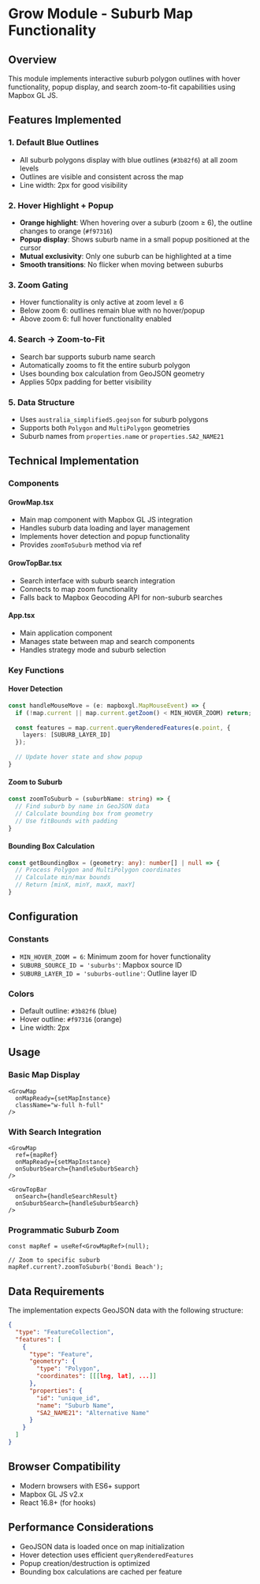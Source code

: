 # Grow Module - Suburb Map Functionality

## Overview

This module implements interactive suburb polygon outlines with hover functionality, popup display, and search zoom-to-fit capabilities using Mapbox GL JS.

## Features Implemented

### 1. Default Blue Outlines
- All suburb polygons display with blue outlines (`#3b82f6`) at all zoom levels
- Outlines are visible and consistent across the map
- Line width: 2px for good visibility

### 2. Hover Highlight + Popup
- **Orange highlight**: When hovering over a suburb (zoom ≥ 6), the outline changes to orange (`#f97316`)
- **Popup display**: Shows suburb name in a small popup positioned at the cursor
- **Mutual exclusivity**: Only one suburb can be highlighted at a time
- **Smooth transitions**: No flicker when moving between suburbs

### 3. Zoom Gating
- Hover functionality is only active at zoom level ≥ 6
- Below zoom 6: outlines remain blue with no hover/popup
- Above zoom 6: full hover functionality enabled

### 4. Search → Zoom-to-Fit
- Search bar supports suburb name search
- Automatically zooms to fit the entire suburb polygon
- Uses bounding box calculation from GeoJSON geometry
- Applies 50px padding for better visibility

### 5. Data Structure
- Uses `australia_simplified5.geojson` for suburb polygons
- Supports both `Polygon` and `MultiPolygon` geometries
- Suburb names from `properties.name` or `properties.SA2_NAME21`

## Technical Implementation

### Components

#### GrowMap.tsx
- Main map component with Mapbox GL JS integration
- Handles suburb data loading and layer management
- Implements hover detection and popup functionality
- Provides `zoomToSuburb` method via ref

#### GrowTopBar.tsx
- Search interface with suburb search integration
- Connects to map zoom functionality
- Falls back to Mapbox Geocoding API for non-suburb searches

#### App.tsx
- Main application component
- Manages state between map and search components
- Handles strategy mode and suburb selection

### Key Functions

#### Hover Detection
```typescript
const handleMouseMove = (e: mapboxgl.MapMouseEvent) => {
  if (!map.current || map.current.getZoom() < MIN_HOVER_ZOOM) return;
  
  const features = map.current.queryRenderedFeatures(e.point, {
    layers: [SUBURB_LAYER_ID]
  });
  
  // Update hover state and show popup
}
```

#### Zoom to Suburb
```typescript
const zoomToSuburb = (suburbName: string) => {
  // Find suburb by name in GeoJSON data
  // Calculate bounding box from geometry
  // Use fitBounds with padding
}
```

#### Bounding Box Calculation
```typescript
const getBoundingBox = (geometry: any): number[] | null => {
  // Process Polygon and MultiPolygon coordinates
  // Calculate min/max bounds
  // Return [minX, minY, maxX, maxY]
}
```

## Configuration

### Constants
- `MIN_HOVER_ZOOM = 6`: Minimum zoom for hover functionality
- `SUBURB_SOURCE_ID = 'suburbs'`: Mapbox source ID
- `SUBURB_LAYER_ID = 'suburbs-outline'`: Outline layer ID

### Colors
- Default outline: `#3b82f6` (blue)
- Hover outline: `#f97316` (orange)
- Line width: 2px

## Usage

### Basic Map Display
```tsx
<GrowMap 
  onMapReady={setMapInstance} 
  className="w-full h-full"
/>
```

### With Search Integration
```tsx
<GrowMap 
  ref={mapRef}
  onMapReady={setMapInstance} 
  onSuburbSearch={handleSuburbSearch}
/>

<GrowTopBar 
  onSearch={handleSearchResult} 
  onSuburbSearch={handleSuburbSearch}
/>
```

### Programmatic Suburb Zoom
```tsx
const mapRef = useRef<GrowMapRef>(null);

// Zoom to specific suburb
mapRef.current?.zoomToSuburb('Bondi Beach');
```

## Data Requirements

The implementation expects GeoJSON data with the following structure:

```json
{
  "type": "FeatureCollection",
  "features": [
    {
      "type": "Feature",
      "geometry": {
        "type": "Polygon",
        "coordinates": [[[lng, lat], ...]]
      },
      "properties": {
        "id": "unique_id",
        "name": "Suburb Name",
        "SA2_NAME21": "Alternative Name"
      }
    }
  ]
}
```

## Browser Compatibility

- Modern browsers with ES6+ support
- Mapbox GL JS v2.x
- React 16.8+ (for hooks)

## Performance Considerations

- GeoJSON data is loaded once on map initialization
- Hover detection uses efficient `queryRenderedFeatures`
- Popup creation/destruction is optimized
- Bounding box calculations are cached per feature
